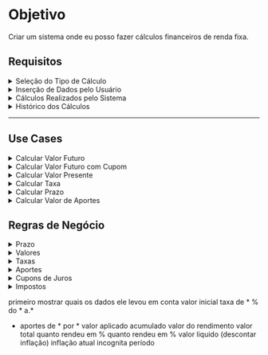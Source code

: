# Objetivo
Criar um sistema onde eu posso fazer cálculos financeiros de renda fixa.

## Requisitos

<details>
<summary>Seleção do Tipo de Cálculo</summary>

- Tipo de cálculo:
  - Valor futuro
  - Valor presente
  - Prazo 
  - Taxa
  - Aportes
- Incidência de impostos:
  - Imposto de renda
  - Imposto sobre operação financeira (IOF)

</details>

<details>
<summary>Inserção de Dados pelo Usuário</summary>

- Taxa:
  - Pós-fixada:
    - Selecionar índice (e.g., CDI, IPCA)
    - Taxa
  - Pré-fixada:
    - Taxa
  - Indexada:
    - Selecionar índice (e.g., IPCA, IGPM)
    - Taxa
- Valor inicial (montante investido inicialmente)
- Prazo:
  - Equivalência de tempo do prazo (meses, anos, etc.)
- Valor futuro (opcional, se aplicável)
- Valor dos aportes adicionais (se aplicável):
  - Equivalência de prazo dos aportes (mensal, anual, etc.)
- Cupom de juros (se aplicável):
  - Intervalo de tempo do cupom (mensal, semestral, anual, etc.)

</details>

<details>
<summary>Cálculos Realizados pelo Sistema</summary>

- Valor presente
- Valor futuro
- Valor aplicado (total de aportes realizados)
- Valor em juros (rendimento total)
- Taxa de juros real (considerando a inflação)
- Inflação atual (pode ser um valor inserido pelo usuário ou obtido de uma fonte externa)
- Imposto de renda (considerando a tabela de alíquotas aplicável)

</details>

<details>
<summary>Histórico dos Cálculos</summary>

- Valor presente
- Valor futuro
- Taxa 
- Prazo

</details>

---

## Use Cases

<details>
<summary>Calcular Valor Futuro</summary>

#### Nome:
Calcular valor futuro

#### Descrição:
O usuário quer calcular o valor futuro de um investimento dado o valor inicial, a taxa de juros, o prazo e a periodicidade dos aportes adicionais.

#### Ator Principal:
Usuário

#### Fluxo Principal:
1. O usuário seleciona a opção de calcular o valor futuro.
2. O sistema apresenta um formulário para o usuário inserir os dados necessários (valor inicial, taxa de juros, prazo, aportes).
3. O usuário preenche o formulário e submete.
4. O sistema realiza os cálculos.
5. O sistema apresenta o valor futuro calculado ao usuário.

#### Fluxo Alternativo:
3a. O usuário preenche as informações incorretamente:
  - O sistema exibe uma mensagem de erro.
  - O usuário corrige os dados e submete novamente.

#### Pós-condições:
- Valor exibido ao usuário.

</details>

</details>

<details>
<summary>Calcular Valor Futuro com Cupom</summary>

#### Nome:
Calcular valor futuro com cupom

#### Descrição:
O usuário quer calcular o valor futuro de um investimento dado o valor inicial, valor atual, taxas, aportes, prazo, e intervalo de cupom de juros.

#### Ator Principal:
Usuário

#### Fluxo Principal:
1. O usuário seleciona a opção de calcular o valor futuro com cupom.
2. O sistema apresenta um formulário para o usuário inserir os dados necessários (valor inicial, valor atual, taxa, prazo, cupom).
3. O usuário preenche o formulário e submete.
4. O sistema realiza os cálculos.
5. O sistema apresenta o valor de aportes calculado ao usuário.

#### Fluxo Alternativo:
3a. O usuário preenche as informações incorretamente:
  - O sistema exibe uma mensagem de erro.
  - O usuário corrige os dados e submete novamente.

#### Pós-condições:
- Valor exibido ao usuário.

</details>

<details>
<summary>Calcular Valor Presente</summary>

#### Nome:
Calcular valor presente

#### Descrição:
O usuário quer calcular o valor presente de um investimento dado o valor futuro, a taxa de juros, o prazo e a periodicidade dos aportes adicionais.

#### Ator Principal:
Usuário

#### Fluxo Principal:
1. O usuário seleciona a opção de calcular o valor presente.
2. O sistema apresenta um formulário para o usuário inserir os dados necessários (valor futuro, taxa de juros, prazo, aportes).
3. O usuário preenche o formulário e submete.
4. O sistema realiza os cálculos.
5. O sistema apresenta o valor presente calculado ao usuário.

#### Fluxo Alternativo:
3a. O usuário preenche as informações incorretamente:
  - O sistema exibe uma mensagem de erro.
  - O usuário corrige os dados e submete novamente.

#### Pós-condições:
- Valor exibido ao usuário.

</details>

<details>
<summary>Calcular Taxa</summary>

#### Nome:
Calcular taxa

#### Descrição:
O usuário quer calcular o valor da taxa de um investimento dado o valor futuro, valor atual, o prazo e a periodicidade dos aportes adicionais.

#### Ator Principal:
Usuário

#### Fluxo Principal:
1. O usuário seleciona a opção de calcular o valor da taxa.
2. O sistema apresenta um formulário para o usuário inserir os dados necessários (valor futuro, valor atual, prazo, aportes).
3. O usuário preenche o formulário e submete.
4. O sistema realiza os cálculos.
5. O sistema apresenta a taxa calculada ao usuário.

#### Fluxo Alternativo:
3a. O usuário preenche as informações incorretamente:
  - O sistema exibe uma mensagem de erro.
  - O usuário corrige os dados e submete novamente.

#### Pós-condições:
- Valor exibido ao usuário.

</details>

<details>
<summary>Calcular Prazo</summary>

#### Nome:
Calcular prazo

#### Descrição:
O usuário quer calcular o prazo de um investimento dado o valor futuro, valor atual, taxa e periodicidade dos aportes adicionais.

#### Ator Principal:
Usuário

#### Fluxo Principal:
1. O usuário seleciona a opção de calcular o prazo.
2. O sistema apresenta um formulário para o usuário inserir os dados necessários (valor futuro, valor atual, taxa, aportes).
3. O usuário preenche o formulário e submete.
4. O sistema realiza os cálculos.
5. O sistema apresenta o prazo calculado ao usuário.

#### Fluxo Alternativo:
3a. O usuário preenche as informações incorretamente:
  - O sistema exibe uma mensagem de erro.
  - O usuário corrige os dados e submete novamente.

#### Pós-condições:
- Valor exibido ao usuário.
</details>

<details>
<summary>Calcular Valor de Aportes</summary>

#### Nome:
Calcular valor de aportes

#### Descrição:
O usuário quer calcular o valor de aportes de um investimento dado o valor futuro, valor atual, taxas.

#### Ator Principal:
Usuário

#### Fluxo Principal:
1. O usuário seleciona a opção de calcular o valor de aportes.
2. O sistema apresenta um formulário para o usuário inserir os dados necessários (valor futuro, valor atual, taxa, prazo).
3. O usuário preenche o formulário e submete.
4. O sistema realiza os cálculos.
5. O sistema apresenta o valor de aportes calculado ao usuário.

#### Fluxo Alternativo:
3a. O usuário preenche as informações incorretamente:
  - O sistema exibe uma mensagem de erro.
  - O usuário corrige os dados e submete novamente.

#### Pós-condições:
- Valor exibido ao usuário.

</details>

<!-- ## Fluxo -->

<!-- ![alt text](image-5.png) -->

## Regras de Negócio
<details>
<summary>Prazo</summary>

  - O valor do prazo nunca será menor ou igual a 0.
  - O valor padrão de unidade de medida de tempo será mês.
</details>

<details>
<summary>Valores</summary>

  - O valor do valor futuro nunca será menor que o valor do valor presente.
  - O valor inicial só poderá ser 0 se houver aportes.
</details>

<details>
<summary>Taxas</summary>

  - A taxa de juros deve ser um valor positivo.
  - Para taxas pós-fixadas e indexadas, é necessário selecionar um índice de referência.
</details>
  
<details>
<summary>Aportes</summary>

  - Se os aportes forem periódicos, a periodicidade vai ser a mesma informada no prazo.
  - O valor dos aportes adicionais não pode ser negativo.
</details>

<details>
<summary>Cupons de Juros</summary>

  - Se houver cupons de juros, o intervalo de tempo entre eles deve ser especificado (mensal, semestral, anual, etc.).
</details>

<details>
<summary>Impostos</summary>

  - A incidência de imposto de renda e IOF deve ser considerada conforme as normas vigentes.
  - Para o cálculo do imposto de renda, a tabela de alíquotas aplicável deve ser utilizada.

</details>

primeiro mostrar quais os dados ele levou em conta
valor inicial
taxa de * % do * a.*
* aportes de * por *
valor aplicado acumulado
valor do rendimento
valor total
quanto rendeu em %
quanto rendeu em % valor liquido (descontar inflação)
inflação atual
incognita
período